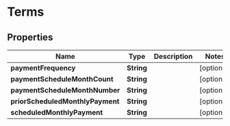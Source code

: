 

# Terms


## Properties

| Name | Type | Description | Notes |
|------------ | ------------- | ------------- | -------------|
|**paymentFrequency** | **String** |  |  [optional] |
|**paymentScheduleMonthCount** | **String** |  |  [optional] |
|**paymentScheduleMonthNumber** | **String** |  |  [optional] |
|**priorScheduledMonthlyPayment** | **String** |  |  [optional] |
|**scheduledMonthlyPayment** | **String** |  |  [optional] |



